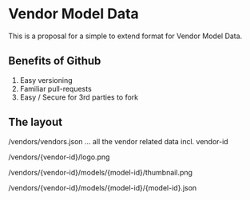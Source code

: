 # Vendor Model Data
This is a proposal for a simple to extend format for Vendor Model Data. 

## Benefits of Github
1. Easy versioning
2. Familiar pull-requests
3. Easy / Secure for 3rd parties to fork

## The layout
/vendors/vendors.json ... all the vendor related data incl. vendor-id

/vendors/{vendor-id}/logo.png

/vendors/{vendor-id}/models/{model-id}/thumbnail.png

/vendors/{vendor-id}/models/{model-id}/{model-id}.json
